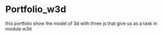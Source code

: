 # Portfolio_w3d
this portfolio show the model of 3d with three js that give us as a task in module w3d
